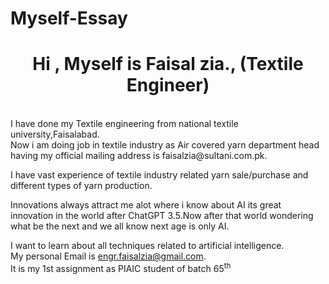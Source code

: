 # Myself-Essay
<h1 align="center">Hi , Myself is Faisal zia., (Textile Engineer)</h1>
<br>
I have done my Textile engineering from national textile university,Faisalabad.
<br>
Now i am doing job in textile industry as Air covered yarn department head having my official mailing address is <ahref="mailto:faisalzia@sultani.com.pk">faisalzia@sultani.com.pk</a>.<p>I have vast experience of textile industry related yarn sale/purchase and different types of yarn production.</p><p>Innovations always attract me alot where i know about AI its great innovation in the world after ChatGPT 3.5.Now after that world wondering what be the next and we all know next age is only AI.</p>I want to learn about all techniques related to artificial intelligence.
<br/>
My personal Email is <a href="mailto:engr.faisalzia@gmail.com">engr.faisalzia@gmail.com</a>.
<br>
It is my 1st assignment as PIAIC student of batch 65<sup>th</sup>
